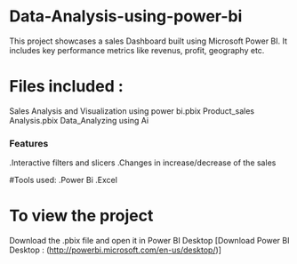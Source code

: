 # Data-Analysis-using-power-bi 
This project showcases a sales Dashboard built using Microsoft Power BI. It includes key performance metrics like revenus, profit, geography etc. 
# Files included :
Sales Analysis and Visualization using power bi.pbix 
Product_sales Analysis.pbix
Data_Analyzing using Ai

### Features
.Interactive filters and slicers
.Changes in increase/decrease of the sales

#Tools used:
.Power Bi
.Excel 

# To view the project
Download the .pbix file and open it in Power BI Desktop
[Download Power BI Desktop : (http://powerbi.microsoft.com/en-us/desktop/)]
